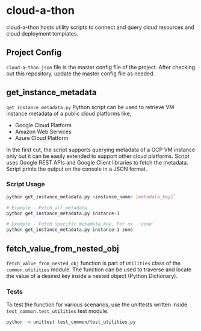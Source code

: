 # cloud-a-thon
cloud-a-thon hosts utility scripts to connect and query cloud resources and cloud deployment templates.

## Project Config
`cloud-a-thon.json` file is the master config file of the project. After checking out this repository, update the master config file as needed.

## get_instance_metadata
`get_instance_metadata.py` Python script can be used to retrieve VM instance metadata of a public cloud platforms like,
  - Google Cloud Platform
  - Amazon Web Services
  - Azure Cloud Platform

In the first cut, the script supports querying metadata of a GCP VM instance only but it can be easily extended to support other cloud platforms. Script uses Google REST APIs and Google Client libraries to fetch the metadata. Script prints the output on the console in a JSON format.

### Script Usage

```bash
python get_instance_metadata.py <instance_name> [metadata_key]`

# Example - Fetch all metadata
python get_instance_metadata.py instance-1

# Example - Fetch specific metadata key. For ex. 'zone'
python get_instance_metadata.py instance-1 zone
```

## fetch_value_from_nested_obj

`fetch_value_from_nested_obj` function is part of `Utilities` class of the `common.utilities` module. The function can be used to traverse and locate the value of a desired key inside a nested object (Python Dictionary).

### Tests

To test the function for various scenarios, use the unittests written inside `test_common.test_utilities` test module.

```bash
python -m unittest test_common/test_utilities.py
```
